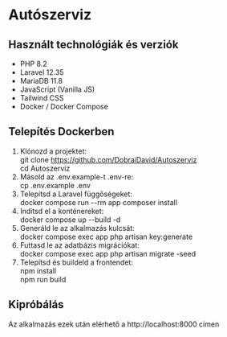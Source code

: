 # Autószerviz

## Használt technológiák és verziók
- PHP 8.2
- Laravel 12.35
- MariaDB 11.8
- JavaScript (Vanilla JS)
- Tailwind CSS
- Docker / Docker Compose

## Telepítés Dockerben
1. Klónozd a projektet:<br>
    git clone https://github.com/DobraiDavid/Autoszerviz<br>
    cd Autoszerviz<br>
2. Másold az .env.example-t .env-re:<br>
    cp .env.example .env<br>
3. Telepítsd a Laravel függőségeket:<br>
    docker compose run --rm app composer install<br>
4. Indítsd el a konténereket:<br>
    docker compose up --build -d<br>
5. Generáld le az alkalmazás kulcsát:<br>
    docker compose exec app php artisan key:generate<br>
6. Futtasd le az adatbázis migrációkat:<br>
    docker compose exec app php artisan migrate -seed<br>
7. Telepítsd és buildeld a frontendet:<br>
    npm install<br>
    npm run build<br>

## Kipróbálás
Az alkalmazás ezek után elérhető a http://localhost:8000 címen



